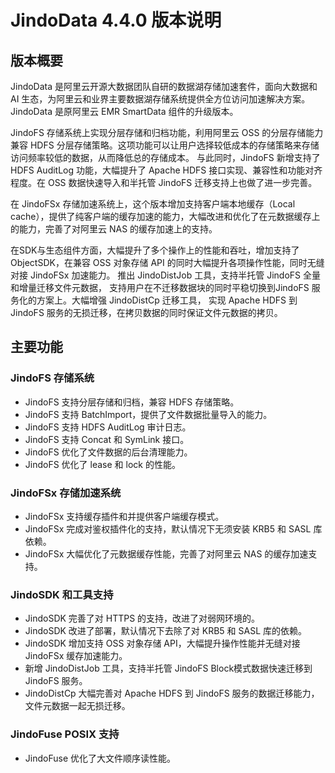 # JindoData 4.4.0 版本说明

## 版本概要
JindoData 是阿里云开源大数据团队自研的数据湖存储加速套件，面向大数据和 AI 生态，为阿里云和业界主要数据湖存储系统提供全方位访问加速解决方案。JindoData 是原阿里云 EMR SmartData 组件的升级版本。

JindoFS 存储系统上实现分层存储和归档功能，利用阿里云 OSS 的分层存储能力兼容 HDFS 分层存储策略。这项功能可以让用户选择较低成本的存储策略来存储访问频率较低的数据，从而降低总的存储成本。
与此同时，JindoFS 新增支持了 HDFS AuditLog 功能，大幅提升了 Apache HDFS 接口实现、兼容性和功能对齐程度。在 OSS 数据快速导入和半托管 JindoFS 迁移支持上也做了进一步完善。 

在 JindoFSx 存储加速系统上，这个版本增加支持客户端本地缓存（Local cache），提供了纯客户端的缓存加速的能力，大幅改进和优化了在元数据缓存上的能力，完善了对阿里云 NAS 的缓存加速上的支持。

在SDK与生态组件方面，大幅提升了多个操作上的性能和吞吐，增加支持了 ObjectSDK，在兼容 OSS 对象存储 API 的同时大幅提升各项操作性能，同时无缝对接 JindoFSx 加速能力。 
推出 JindoDistJob 工具，支持半托管 JindoFS 全量和增量迁移文件元数据， 支持用户在不迁移数据块的同时平稳切换到JindoFS 服务化的方案上。大幅增强 JindoDistCp 迁移工具，
实现 Apache HDFS 到 JindoFS 服务的无损迁移，在拷贝数据的同时保证文件元数据的拷贝。

## 主要功能
### JindoFS 存储系统
- JindoFS 支持分层存储和归档，兼容 HDFS 存储策略。
- JindoFS 支持 BatchImport，提供了文件数据批量导入的能力。
- JindoFS 支持 HDFS AuditLog 审计日志。
- JindoFS 支持 Concat 和 SymLink 接口。
- JindoFS 优化了文件数据的后台清理能力。
- JindoFS 优化了 lease 和 lock 的性能。

### JindoFSx 存储加速系统
- JindoFSx 支持缓存插件和并提供客户端缓存模式。
- JindoFSx 完成对鉴权插件化的支持，默认情况下无须安装 KRB5 和 SASL 库依赖。
- JindoFSx 大幅优化了元数据缓存性能，完善了对阿里云 NAS 的缓存加速支持。

### JindoSDK 和工具支持
- JindoSDK 完善了对 HTTPS 的支持，改进了对弱网环境的。
- JindoSDK 改进了部署，默认情况下去除了对 KRB5 和 SASL 库的依赖。
- JindoSDK 增加支持 OSS 对象存储 API，大幅提升操作性能并无缝对接 JindoFSx 缓存加速能力。
- 新增 JindoDistJob 工具，支持半托管 JindoFS Block模式数据快速迁移到 JindoFS 服务。
- JindoDistCp 大幅完善对 Apache HDFS 到 JindoFS 服务的数据迁移能力，文件元数据一起无损迁移。

### JindoFuse POSIX 支持
- JindoFuse 优化了大文件顺序读性能。